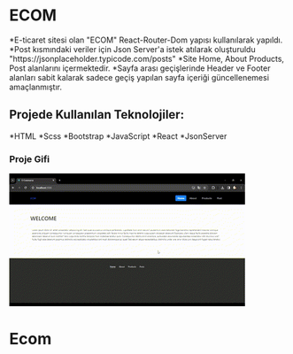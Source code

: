 <h1>ECOM</h1>
<p>
*E-ticaret sitesi olan "ECOM" React-Router-Dom yapısı kullanılarak yapıldı.
*Post kısmındaki veriler için Json Server'a istek atılarak oluşturuldu 
"https://jsonplaceholder.typicode.com/posts"
*Site Home, About Products, Post alanlarını içermektedir.
*Sayfa arası geçişlerinde Header ve Footer alanları sabit kalarak sadece geçiş yapılan sayfa içeriği güncellenemesi amaçlanmıştır.
</p>

<h2> Projede Kullanılan Teknolojiler:</h2>
*HTML
*Scss
*Bootstrap
*JavaScript
*React
*JsonServer

<h3> Proje Gifi</h3>
<img src="./src/components/images/İsimsiz video ‐ Clipchamp ile yapıldı.gif">


# Ecom
